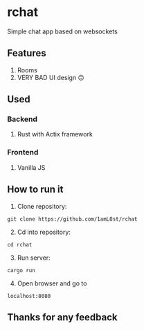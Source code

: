 # rchat #
Simple chat app based on websockets

## Features ##
1. Rooms
2. VERY BAD UI design 🙃

## Used ##
### Backend ###
1. Rust with Actix framework
### Frontend ###
1. Vanilla JS

## How to run it ##
1. Clone repository: 
```shell
git clone https://github.com/1amL0st/rchat
```
2. Cd into repository: 
```shell
cd rchat
```
3. Run server:
```shell
cargo run
```
4. Open browser and go to 
```shell
localhost:8080
```

## Thanks for any feedback ##
